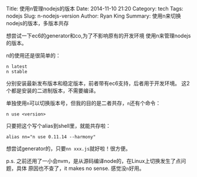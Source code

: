 Title: 使用n管理nodejs的版本
Date: 2014-11-10 21:20
Category: tech
Tags: nodejs
Slug: n-nodejs-version
Author: Ryan King
Summary: 使用n来切换nodejs的版本，多版本共存

想尝试一下ec6的generator和co,为了不影响原有的开发环境
使用n来管理nodejs的版本。

n的使用还是很简单的：
```shell
n latest
n stable
```
分别安装最新发布版本和稳定版本，前者带有ec6支持，后者用于开发环境。
这2个都是安装的二进制版本，不需要编译。

单独使用`n`可以切换版本号，但我的目的是二者共存，`n`还有个命令：
```shell
n use <version>
```
只要把这个写个alias到shell里，就能共存啦：
```shell
alias nn="n use 0.11.14 --harmony"
```
想尝试generator的，只要`nn xxx.js`就好啦！很方便。

p.s. 之前还用了一小会nvm，是从源码编译node的，在Linux上切换发生了点问题，具体
原因也不查了，it makes no sense. 感觉没`n`好用。